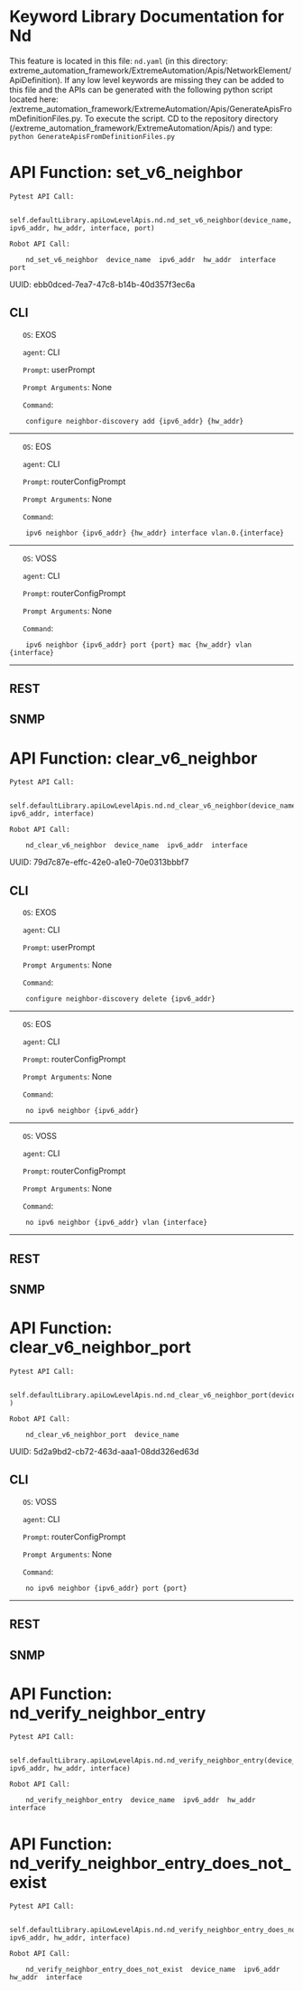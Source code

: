 # Keyword Library Documentation for Nd
This feature is located in this file: `nd.yaml` (in this directory: extreme_automation_framework/ExtremeAutomation/Apis/NetworkElement/ApiDefinition). If any low level keywords are missing they can be added to this file and the APIs can be generated with the following python script located here: /extreme_automation_framework/ExtremeAutomation/Apis/GenerateApisFromDefinitionFiles.py. To execute the script. CD to the repository directory (/extreme_automation_framework/ExtremeAutomation/Apis/) and type: `python GenerateApisFromDefinitionFiles.py` 

# API Function: set_v6_neighbor
	Pytest API Call: 

		self.defaultLibrary.apiLowLevelApis.nd.nd_set_v6_neighbor(device_name, ipv6_addr, hw_addr, interface, port)

	Robot API Call: 

		nd_set_v6_neighbor  device_name  ipv6_addr  hw_addr  interface  port

UUID: ebb0dced-7ea7-47c8-b14b-40d357f3ec6a
## CLI
&nbsp;&nbsp;&nbsp;&nbsp;&nbsp;&nbsp;`OS`: EXOS

&nbsp;&nbsp;&nbsp;&nbsp;&nbsp;&nbsp;`agent`: CLI

&nbsp;&nbsp;&nbsp;&nbsp;&nbsp;&nbsp;`Prompt`: userPrompt

&nbsp;&nbsp;&nbsp;&nbsp;&nbsp;&nbsp;`Prompt Arguments`: None

&nbsp;&nbsp;&nbsp;&nbsp;&nbsp;&nbsp;`Command`:

		configure neighbor-discovery add {ipv6_addr} {hw_addr}

----------------------------------------------


&nbsp;&nbsp;&nbsp;&nbsp;&nbsp;&nbsp;`OS`: EOS

&nbsp;&nbsp;&nbsp;&nbsp;&nbsp;&nbsp;`agent`: CLI

&nbsp;&nbsp;&nbsp;&nbsp;&nbsp;&nbsp;`Prompt`: routerConfigPrompt

&nbsp;&nbsp;&nbsp;&nbsp;&nbsp;&nbsp;`Prompt Arguments`: None

&nbsp;&nbsp;&nbsp;&nbsp;&nbsp;&nbsp;`Command`:

		ipv6 neighbor {ipv6_addr} {hw_addr} interface vlan.0.{interface}

----------------------------------------------


&nbsp;&nbsp;&nbsp;&nbsp;&nbsp;&nbsp;`OS`: VOSS

&nbsp;&nbsp;&nbsp;&nbsp;&nbsp;&nbsp;`agent`: CLI

&nbsp;&nbsp;&nbsp;&nbsp;&nbsp;&nbsp;`Prompt`: routerConfigPrompt

&nbsp;&nbsp;&nbsp;&nbsp;&nbsp;&nbsp;`Prompt Arguments`: None

&nbsp;&nbsp;&nbsp;&nbsp;&nbsp;&nbsp;`Command`:

		ipv6 neighbor {ipv6_addr} port {port} mac {hw_addr} vlan {interface}

----------------------------------------------


## REST
## SNMP
# API Function: clear_v6_neighbor
	Pytest API Call: 

		self.defaultLibrary.apiLowLevelApis.nd.nd_clear_v6_neighbor(device_name, ipv6_addr, interface)

	Robot API Call: 

		nd_clear_v6_neighbor  device_name  ipv6_addr  interface

UUID: 79d7c87e-effc-42e0-a1e0-70e0313bbbf7
## CLI
&nbsp;&nbsp;&nbsp;&nbsp;&nbsp;&nbsp;`OS`: EXOS

&nbsp;&nbsp;&nbsp;&nbsp;&nbsp;&nbsp;`agent`: CLI

&nbsp;&nbsp;&nbsp;&nbsp;&nbsp;&nbsp;`Prompt`: userPrompt

&nbsp;&nbsp;&nbsp;&nbsp;&nbsp;&nbsp;`Prompt Arguments`: None

&nbsp;&nbsp;&nbsp;&nbsp;&nbsp;&nbsp;`Command`:

		configure neighbor-discovery delete {ipv6_addr}

----------------------------------------------


&nbsp;&nbsp;&nbsp;&nbsp;&nbsp;&nbsp;`OS`: EOS

&nbsp;&nbsp;&nbsp;&nbsp;&nbsp;&nbsp;`agent`: CLI

&nbsp;&nbsp;&nbsp;&nbsp;&nbsp;&nbsp;`Prompt`: routerConfigPrompt

&nbsp;&nbsp;&nbsp;&nbsp;&nbsp;&nbsp;`Prompt Arguments`: None

&nbsp;&nbsp;&nbsp;&nbsp;&nbsp;&nbsp;`Command`:

		no ipv6 neighbor {ipv6_addr}

----------------------------------------------


&nbsp;&nbsp;&nbsp;&nbsp;&nbsp;&nbsp;`OS`: VOSS

&nbsp;&nbsp;&nbsp;&nbsp;&nbsp;&nbsp;`agent`: CLI

&nbsp;&nbsp;&nbsp;&nbsp;&nbsp;&nbsp;`Prompt`: routerConfigPrompt

&nbsp;&nbsp;&nbsp;&nbsp;&nbsp;&nbsp;`Prompt Arguments`: None

&nbsp;&nbsp;&nbsp;&nbsp;&nbsp;&nbsp;`Command`:

		no ipv6 neighbor {ipv6_addr} vlan {interface}

----------------------------------------------


## REST
## SNMP
# API Function: clear_v6_neighbor_port
	Pytest API Call: 

		self.defaultLibrary.apiLowLevelApis.nd.nd_clear_v6_neighbor_port(device_name )

	Robot API Call: 

		nd_clear_v6_neighbor_port  device_name  

UUID: 5d2a9bd2-cb72-463d-aaa1-08dd326ed63d
## CLI
&nbsp;&nbsp;&nbsp;&nbsp;&nbsp;&nbsp;`OS`: VOSS

&nbsp;&nbsp;&nbsp;&nbsp;&nbsp;&nbsp;`agent`: CLI

&nbsp;&nbsp;&nbsp;&nbsp;&nbsp;&nbsp;`Prompt`: routerConfigPrompt

&nbsp;&nbsp;&nbsp;&nbsp;&nbsp;&nbsp;`Prompt Arguments`: None

&nbsp;&nbsp;&nbsp;&nbsp;&nbsp;&nbsp;`Command`:

		no ipv6 neighbor {ipv6_addr} port {port}

----------------------------------------------


## REST
## SNMP
# API Function: nd_verify_neighbor_entry
	Pytest API Call: 

		self.defaultLibrary.apiLowLevelApis.nd.nd_verify_neighbor_entry(device_name, ipv6_addr, hw_addr, interface)

	Robot API Call: 

		nd_verify_neighbor_entry  device_name  ipv6_addr  hw_addr  interface

# API Function: nd_verify_neighbor_entry_does_not_exist
	Pytest API Call: 

		self.defaultLibrary.apiLowLevelApis.nd.nd_verify_neighbor_entry_does_not_exist(device_name, ipv6_addr, hw_addr, interface)

	Robot API Call: 

		nd_verify_neighbor_entry_does_not_exist  device_name  ipv6_addr  hw_addr  interface


